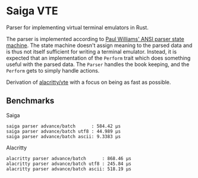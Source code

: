 # Saiga VTE

Parser for implementing virtual terminal emulators in Rust.

The parser is implemented according to [Paul Williams' ANSI parser state
machine]. The state machine doesn't assign meaning to the parsed data and is
thus not itself sufficient for writing a terminal emulator. Instead, it is
expected that an implementation of the `Perform` trait which does something
useful with the parsed data. The `Parser` handles the book keeping, and the
`Perform` gets to simply handle actions.

Derivation of [alacritty/vte] with a focus on being as fast as possible.

## Benchmarks

Saiga

```raw
saiga parser advance/batch      : 584.42 µs
saiga parser advance/batch utf8 : 44.989 µs
saiga parser advance/batch ascii: 9.3383 µs
```

Alacritty

```raw
alacritty parser advance/batch      : 868.46 µs
alacritty parser advance/batch utf8 : 245.84 µs
alacritty parser advance/batch ascii: 518.19 µs
```

[Paul Williams' ANSI parser state machine]: https://vt100.net/emu/dec_ansi_parser
[alacritty/vte]: https://github.com/alacritty/vte
